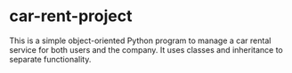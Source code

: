 # car-rent-project
This is a simple object-oriented Python program to manage a car rental service for both users and the company. It uses classes and inheritance to separate functionality.
